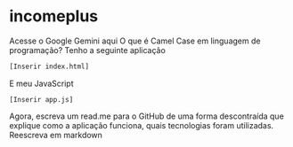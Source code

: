 # incomeplus

Acesse o Google Gemini aqui
O que é Camel Case em linguagem de programação?
Tenho a seguinte aplicação
```HTML
[Inserir index.html]
```
E meu JavaScript
```JS
[Inserir app.js]
```
Agora, escreva um read.me para o GitHub de uma forma descontraída que explique como a aplicação funciona, quais tecnologias foram utilizadas.
Reescreva em markdown
